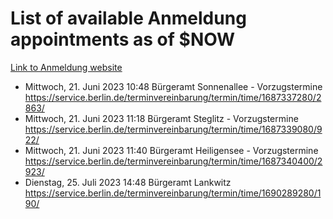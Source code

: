 # List of available Anmeldung appointments as of $NOW
[Link to Anmeldung website](https://service.berlin.de/terminvereinbarung/termin/tag.php?termin=1&anliegen[]=120686&dienstleisterlist=122210,122217,327316,122219,327312,122227,327314,122231,327346,122243,327348,122254,122252,329742,122260,329745,122262,329748,122271,327278,122273,327274,122277,327276,330436,122280,327294,122282,327290,122284,327292,122291,327270,122285,327266,122286,327264,122296,327268,150230,329760,122297,327286,122294,327284,122312,329763,122314,329775,122304,327330,122311,327334,122309,327332,317869,122281,327352,122279,329772,122283,122276,327324,122274,327326,122267,329766,122246,327318,122251,327320,122257,327322,122208,327298,122226,327300&herkunft=http%3A%2F%2Fservice.berlin.de%2Fdienstleistung%2F120686%2F)
- Mittwoch, 21. Juni 2023 10:48 Bürgeramt Sonnenallee - Vorzugstermine https://service.berlin.de/terminvereinbarung/termin/time/1687337280/2863/
- Mittwoch, 21. Juni 2023 11:18 Bürgeramt Steglitz - Vorzugstermine https://service.berlin.de/terminvereinbarung/termin/time/1687339080/922/
- Mittwoch, 21. Juni 2023 11:40 Bürgeramt Heiligensee - Vorzugstermine https://service.berlin.de/terminvereinbarung/termin/time/1687340400/2923/
- Dienstag, 25. Juli 2023 14:48 Bürgeramt Lankwitz https://service.berlin.de/terminvereinbarung/termin/time/1690289280/190/
